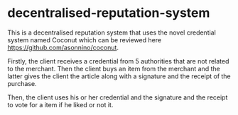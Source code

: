 # decentralised-reputation-system

This is a decentralised reputation system that uses the novel credential system named Coconut which can be reviewed here https://github.com/asonnino/coconut.

Firstly, the client receives a credential from 5 authorities that are not related to the merchant. Then the client buys an item from the merchant and the latter gives the client the article along with a signature and the receipt of the purchase.

Then, the client uses his or her credential and the signature and the receipt to vote for a item if he liked or not it. 
